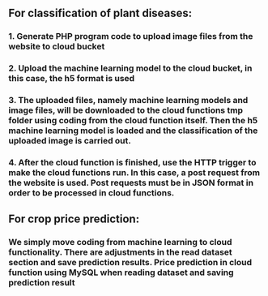 ## For classification of plant diseases:
### 1. Generate PHP program code to upload image files from the website to cloud bucket
### 2. Upload the machine learning model to the cloud bucket, in this case, the h5 format is used
### 3. The uploaded files, namely machine learning models and image files, will be downloaded to the cloud functions tmp folder using coding from the cloud function itself. Then the h5 machine learning model is loaded and the classification of the uploaded image is carried out.
### 4. After the cloud function is finished, use the HTTP trigger to make the cloud functions run. In this case, a post request from the website is used. Post requests must be in JSON format in order to be processed in cloud functions.

## For crop price prediction:
### We simply move coding from machine learning to cloud functionality. There are adjustments in the read dataset section and save prediction results. Price prediction in cloud function using MySQL when reading dataset and saving prediction result
